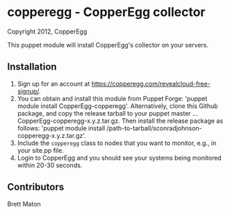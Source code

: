 copperegg - CopperEgg collector
==========================================

Copyright 2012, CopperEgg

This puppet module will install CopperEgg's collector on your servers.

Installation
------------

1. Sign up for an account at https://copperegg.com/revealcloud-free-signup/.
2. You can obtain and install this module from Puppet Forge: 'puppet module install CopperEgg-copperegg'.
   Alternatively, clone this Github package, and copy the release tarball to your puppet master ... CopperEgg-copperegg-x.y.z.tar.gz. Then install the release package as follows: 'puppet module install /path-to-tarball/sconradjohnson-copperegg-x.y.z.tar.gz'.
3. Include the `copperegg` class to nodes that you want to monitor, e.g., in your site.pp file.
4. Login to CopperEgg and you should see your systems being monitored within 20-30 seconds.

Contributors
------------
Brett Maton

